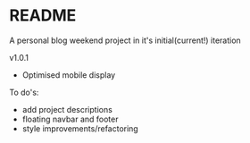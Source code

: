 # README

A personal blog weekend project in it's initial(current!) iteration

v1.0.1
  - Optimised mobile display

To do's:
  - add project descriptions
  - floating navbar and footer
  - style improvements/refactoring